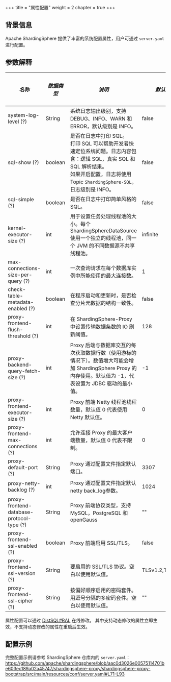 +++
title = "属性配置"
weight = 2
chapter = true
+++

## 背景信息

Apache ShardingSphere 提供了丰富的系统配置属性，用户可通过 `server.yaml` 进行配置。

## 参数解释

| *名称*                                      | *数据类型*    | *说明*                                                                                                                                   | *默认值*    | *动态生效* |
|-------------------------------------------|-----------|----------------------------------------------------------------------------------------------------------------------------------------|----------|--------|
| system-log-level (?)                      | String    | 系统日志输出级别，支持 DEBUG、INFO、WARN 和 ERROR，默认级别是 INFO。                                                                                        | false    | 是      |
| sql-show (?)                              | boolean   | 是否在日志中打印 SQL。 <br /> 打印 SQL 可以帮助开发者快速定位系统问题。日志内容包含：逻辑 SQL，真实 SQL 和 SQL 解析结果。<br /> 如果开启配置，日志将使用 Topic `ShardingSphere-SQL`，日志级别是 INFO。 | false    | 是      |
| sql-simple (?)                            | boolean   | 是否在日志中打印简单风格的 SQL。                                                                                                                     | false    | 是      |
| kernel-executor-size (?)                  | int       | 用于设置任务处理线程池的大小。每个 ShardingSphereDataSource 使用一个独立的线程池，同一个 JVM 的不同数据源不共享线程池。                                                            | infinite | 否      |
| max-connections-size-per-query (?)        | int       | 一次查询请求在每个数据库实例中所能使用的最大连接数。                                                                                                             | 1        | 是      |
| check-table-metadata-enabled (?)          | boolean   | 在程序启动和更新时，是否检查分片元数据的结构一致性。                                                                                                             | false    | 是      |
| proxy-frontend-flush-threshold (?)        | int       | 在 ShardingSphere-Proxy 中设置传输数据条数的 IO 刷新阈值。                                                                                             | 128      | 是      |
| proxy-backend-query-fetch-size (?)        | int       | Proxy 后端与数据库交互的每次获取数据行数（使用游标的情况下）。数值增大可能会增加 ShardingSphere Proxy 的内存使用。默认值为 -1，代表设置为 JDBC 驱动的最小值。                                      | -1       | 是      |
| proxy-frontend-executor-size (?)          | int       | Proxy 前端 Netty 线程池线程数量，默认值 0 代表使用 Netty 默认值。                                                                                           | 0        | 否      |
| proxy-frontend-max-connections (?)        | int       | 允许连接 Proxy 的最大客户端数量，默认值 0 代表不限制。                                                                                                       | 0        | 是      |
| proxy-default-port (?)                    | String    | Proxy 通过配置文件指定默认端口。                                                                                                                    | 3307     | 否      |
| proxy-netty-backlog (?)                   | int       | Proxy 通过配置文件指定默认netty back_log参数。                                                                                                      | 1024     | 否      |
| proxy-frontend-database-protocol-type (?) | String    | Proxy 前端协议类型，支持 MySQL，PostgreSQL 和 openGauss                                                                                           | \"\"     | 否      |
| proxy-frontend-ssl-enabled (?)            | boolean   | Proxy 前端启用 SSL/TLS。                                                                                                                    | false           | 否      |
| proxy-frontend-ssl-version (?)            | String    | 要启用的 SSL/TLS 协议。空白以使用默认值。                                                                                                              | TLSv1.2,TLSv1.3 | 否  |
| proxy-frontend-ssl-cipher (?)             | String    | 按偏好顺序启用的密码套件。用逗号分隔的多密码套件。空白以使用默认值。                                                                                                     | \"\"            | 否  |

属性配置可以通过 [DistSQL#RAL](/cn/user-manual/shardingsphere-proxy/distsql/syntax/ral/) 在线修改。
其中支持动态修改的属性立即生效，不支持动态修改的属性在重启后生效。

## 配置示例

完整配置示例请参考 ShardingSphere 仓库内的 `server.yaml`：<https://github.com/apache/shardingsphere/blob/aac0d3026e00575114701be603ec189a02a45747/shardingsphere-proxy/shardingsphere-proxy-bootstrap/src/main/resources/conf/server.yaml#L71-L93>
